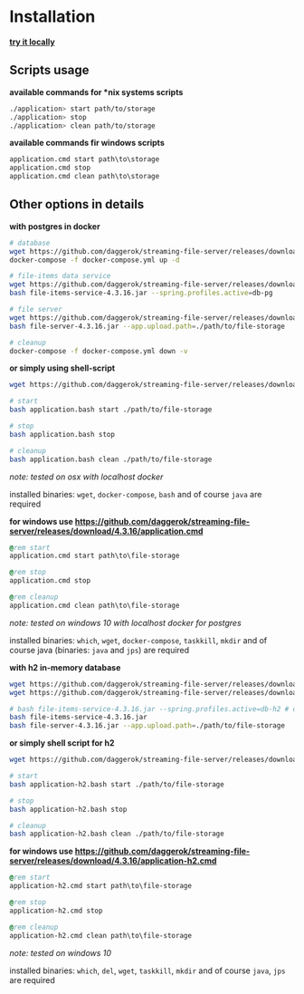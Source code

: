 # Installation

[**try it locally**](https://github.com/daggerok/streaming-file-server/releases)

## Scripts usage

**available commands for \*nix systems scripts**

```bash
./application> start path/to/storage
./application> stop
./application> clean path/to/storage
```

**available commands fir windows scripts**

```cmd
application.cmd start path\to\storage
application.cmd stop
application.cmd clean path\to\storage
```

## Other options in details

**with postgres in docker**

```bash
# database
wget https://github.com/daggerok/streaming-file-server/releases/download/4.3.16/docker-compose.yml
docker-compose -f docker-compose.yml up -d

# file-items data service
wget https://github.com/daggerok/streaming-file-server/releases/download/4.3.16/file-items-service-4.3.16.jar
bash file-items-service-4.3.16.jar --spring.profiles.active=db-pg

# file server
wget https://github.com/daggerok/streaming-file-server/releases/download/4.3.16/file-server-4.3.16.jar
bash file-server-4.3.16.jar --app.upload.path=./path/to/file-storage

# cleanup
docker-compose -f docker-compose.yml down -v
```

**or simply using shell-script**

```bash
wget https://github.com/daggerok/streaming-file-server/releases/download/4.3.16/application.bash

# start
bash application.bash start ./path/to/file-storage

# stop
bash application.bash stop

# cleanup
bash application.bash clean ./path/to/file-storage
```

*note: tested on osx with localhost docker*

installed binaries: `wget`, `docker-compose`, `bash` and of course `java` are required

**for windows use https://github.com/daggerok/streaming-file-server/releases/download/4.3.16/application.cmd**

```cmd
@rem start
application.cmd start path\to\file-storage

@rem stop
application.cmd stop

@rem cleanup
application.cmd clean path\to\file-storage
```

*note: tested on windows 10 with localhost docker for postgres*

installed binaries: `which`, `wget`, `docker-compose`, `taskkill`, `mkdir` and of course java (binaries: `java` and `jps`) are required

**with h2 in-memory database**

```bash
wget https://github.com/daggerok/streaming-file-server/releases/download/4.3.16/file-items-service-4.3.16.jar
wget https://github.com/daggerok/streaming-file-server/releases/download/4.3.16/file-server-4.3.16.jar

# bash file-items-service-4.3.16.jar --spring.profiles.active=db-h2 # or just:
bash file-items-service-4.3.16.jar
bash file-server-4.3.16.jar --app.upload.path=./path/to/file-storage
```

**or simply shell script for h2**

```bash
wget https://github.com/daggerok/streaming-file-server/releases/download/4.3.16/application-h2.bash

# start
bash application-h2.bash start ./path/to/file-storage

# stop
bash application-h2.bash stop

# cleanup
bash application-h2.bash clean ./path/to/file-storage
```

**for windows use https://github.com/daggerok/streaming-file-server/releases/download/4.3.16/application-h2.cmd**

```cmd
@rem start
application-h2.cmd start path\to\file-storage

@rem stop
application-h2.cmd stop

@rem cleanup
application-h2.cmd clean path\to\file-storage
```

*note: tested on windows 10*

installed binaries: `which`, `del`, `wget`, `taskkill`, `mkdir` and of course `java`, `jps` are required
